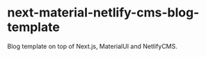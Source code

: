 # next-material-netlify-cms-blog-template

Blog template on top of Next.js, MaterialUI and NetlifyCMS.
